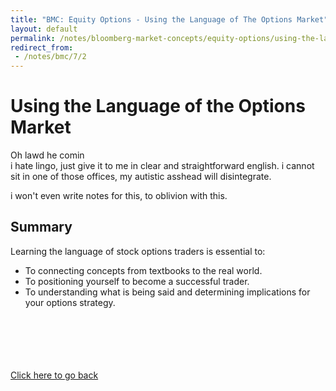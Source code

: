 ```yaml
---
title: "BMC: Equity Options - Using the Language of The Options Market"
layout: default
permalink: /notes/bloomberg-market-concepts/equity-options/using-the-language-of-the-options-market
redirect_from:
 - /notes/bmc/7/2
---
```


# Using the Language of the Options Market
Oh lawd he comin  
i hate lingo, just give it to me in clear and straightforward english. i cannot sit in one of those offices, my autistic asshead will disintegrate. 

i won't even write notes for this, to oblivion with this. 

## Summary
Learning the language of stock options traders is essential to:
- To connecting concepts from textbooks to the real world. 
- To positioning yourself to become a successful trader. 
- To understanding what is being said and determining implications for your options strategy. 


<br><br><br><br><br>
[Click here to go back](..)